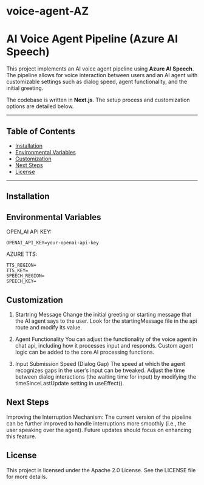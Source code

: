 # voice-agent-AZ

# AI Voice Agent Pipeline (Azure AI Speech)

This project implements an AI voice agent pipeline using **Azure AI Speech**.
The pipeline allows for voice interaction between users and an AI agent with
customizable settings such as dialog speed, agent functionality, and the initial
greeting.

The codebase is written in **Next.js**. The setup process and customization
options are detailed below.

---

## Table of Contents

- [Installation](#installation)
- [Environmental Variables](#environmental-variables)
- [Customization](#customization)
- [Next Steps](#next-steps)
- [License](#license)

---

## Installation

## Environmental Variables

OPEN_AI API KEY:
```
OPENAI_API_KEY=your-openai-api-key
```
AZURE TTS:
```
TTS_REGION=
TTS_KEY=
SPEECH_REGION=
SPEECH_KEY=
```

## Customization
1. Startring Message
    Change the initial greeting or starting message that the AI agent says to the user.
    Look for the startingMessage file in the api route and modify its value.

2. Agent Functionality
    You can adjust the functionality of the voice agent in chat api, including how it processes input and responds. Custom agent logic can be added to the core AI processing functions.

3. Input Submission Speed (Dialog Gap)
    The speed at which the agent recognizes gaps in the user’s input can be tweaked.
    Adjust the time between dialog interactions (the waiting time for input) by modifying the timeSinceLastUpdate setting in useEffect().


## Next Steps
Improving the Interruption Mechanism: The current version of the pipeline can be further improved to handle interruptions more smoothly (i.e., the user speaking over the agent). Future updates should focus on enhancing this feature.

## License
This project is licensed under the Apache 2.0 License. See the LICENSE file for more details.

